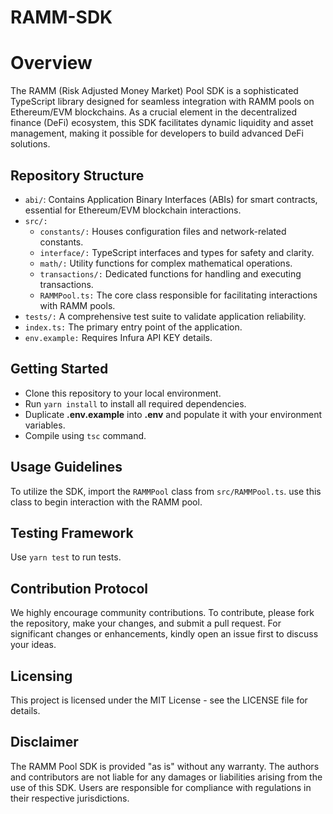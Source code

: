 # **RAMM-SDK**

# Overview

The RAMM (Risk Adjusted Money Market) Pool SDK is a sophisticated TypeScript library designed for seamless integration with RAMM pools on Ethereum/EVM blockchains. As a crucial element in the decentralized finance (DeFi) ecosystem, this SDK facilitates dynamic liquidity and asset management, making it possible for developers to build advanced DeFi solutions.

## Repository Structure
- `abi/`: Contains Application Binary Interfaces (ABIs) for smart contracts, essential for Ethereum/EVM blockchain interactions.
- `src/:`
    - `constants/:` Houses configuration files and network-related constants.
    - `interface/:` TypeScript interfaces and types for safety and clarity.
    - `math/:` Utility functions for complex mathematical operations.
    - `transactions/:` Dedicated functions for handling and executing transactions.
    - `RAMMPool.ts:` The core class responsible for facilitating interactions with RAMM pools.
- `tests/:` A comprehensive test suite to validate application reliability.
- `index.ts:` The primary entry point of the application.
- `env.example:` Requires Infura API KEY details.

## Getting Started
- Clone this repository to your local environment.
- Run `yarn install` to install all required dependencies.
- Duplicate **.env.example** into **.env** and populate it with your environment variables.
- Compile using `tsc` command.

## Usage Guidelines
To utilize the SDK, import the `RAMMPool` class from `src/RAMMPool.ts`. use this class to begin interaction with the RAMM pool.

## Testing Framework
Use `yarn test` to run tests.

## Contribution Protocol
We highly encourage community contributions. To contribute, please fork the repository, make your changes, and submit a pull request. For significant changes or enhancements, kindly open an issue first to discuss your ideas.

## Licensing
This project is licensed under the MIT License - see the LICENSE file for details.

## Disclaimer
The RAMM Pool SDK is provided "as is" without any warranty. The authors and contributors are not liable for any damages or liabilities arising from the use of this SDK. Users are responsible for compliance with regulations in their respective jurisdictions.













